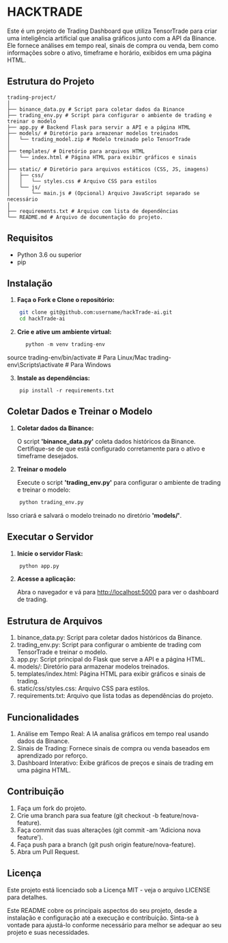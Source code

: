 # HACKTRADE

Este é um projeto de Trading Dashboard que utiliza TensorTrade para criar uma inteligência artificial que analisa gráficos junto com a API da Binance. Ele fornece análises em tempo real, sinais de compra ou venda, bem como informações sobre o ativo, timeframe e horário, exibidos em uma página HTML.

## Estrutura do Projeto

    trading-project/
    │
    ├── binance_data.py # Script para coletar dados da Binance
    ├── trading_env.py # Script para configurar o ambiente de trading e treinar o modelo
    ├── app.py # Backend Flask para servir a API e a página HTML
    ├── models/ # Diretório para armazenar modelos treinados
    │   └── trading_model.zip # Modelo treinado pelo TensorTrade
    │
    ├── templates/ # Diretório para arquivos HTML
    │   └── index.html # Página HTML para exibir gráficos e sinais
    │
    ├── static/ # Diretório para arquivos estáticos (CSS, JS, imagens)
    │   ├── css/
    │   │   └── styles.css # Arquivo CSS para estilos
    │   └── js/
    │       └── main.js # (Opcional) Arquivo JavaScript separado se necessário
    │
    ├── requirements.txt # Arquivo com lista de dependências
    └── README.md # Arquivo de documentação do projeto.

## Requisitos

- Python 3.6 ou superior
- pip

## Instalação

1. **Faça o Fork e Clone o repositório:**

```bash
    git clone git@github.com:username/hackTrade-ai.git
    cd hackTrade-ai
```

2. **Crie e ative um ambiente virtual:**

```python
      python -m venv trading-env
```

source trading-env/bin/activate  # Para Linux/Mac
trading-env\Scripts\activate  # Para Windows

3. **Instale as dependências:**

```pip
    pip install -r requirements.txt
```

## Coletar Dados e Treinar o Modelo

1. **Coletar dados da Binance:**

    O script **'binance_data.py'** coleta dados históricos da Binance. Certifique-se de que está configurado corretamente para o ativo e timeframe desejados.

2. **Treinar o modelo**

    Execute o script **'trading_env.py'** para configurar o ambiente de trading e treinar o modelo:

```python
    python trading_env.py
```

Isso criará e salvará o modelo treinado no diretório **'models/'**.

## Executar o Servidor

1. **Inicie o servidor Flask:**

```python
    python app.py
```

2. **Acesse a aplicação:**

    Abra o navegador e vá para <http://localhost:5000> para ver o dashboard de trading.

## Estrutura de Arquivos

1. binance_data.py: Script para coletar dados históricos da Binance.
2. trading_env.py: Script para configurar o ambiente de trading com TensorTrade e treinar o modelo.
3. app.py: Script principal do Flask que serve a API e a página HTML.
4. models/: Diretório para armazenar modelos treinados.
5. templates/index.html: Página HTML para exibir gráficos e sinais de trading.
6. static/css/styles.css: Arquivo CSS para estilos.
7. requirements.txt: Arquivo que lista todas as dependências do projeto.

## Funcionalidades

1. Análise em Tempo Real: A IA analisa gráficos em tempo real usando dados da Binance.
2. Sinais de Trading: Fornece sinais de compra ou venda baseados em aprendizado por reforço.
3. Dashboard Interativo: Exibe gráficos de preços e sinais de trading em uma página HTML.

## Contribuição

1. Faça um fork do projeto.
2. Crie uma branch para sua feature (git checkout -b feature/nova-feature).
3. Faça commit das suas alterações (git commit -am 'Adiciona nova feature').
4. Faça push para a branch (git push origin feature/nova-feature).
5. Abra um Pull Request.

## Licença

Este projeto está licenciado sob a Licença MIT - veja o arquivo LICENSE para detalhes.

Este README cobre os principais aspectos do seu projeto, desde a instalação e configuração até a execução e contribuição. Sinta-se à vontade para ajustá-lo conforme necessário para melhor se adequar ao seu projeto e suas necessidades.
